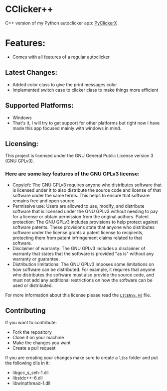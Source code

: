 # CClicker++
C++ version of my Python autoclicker app: [PyClickerX](https://github.com/PyDev19/PyClickerX)

# Features:
- Comes with all features of a regular autoclicker

## Latest Changes:
- Added color class to give the print messages color
- Implemented switch case to clicker class to make things more efficient

## Supported Platforms:
- Windows
- That's it, I will try to get support for other platforms but right now I have made this app focused mainly with windows in mind.

## Licensing:
This project is licensed under the GNU General Public License version 3 (GNU GPLv3).

### Here are some key features of the GNU GPLv3 license:
- Copyleft: The GNU GPLv3 requires anyone who distributes software that is licensed under it to also distribute the source code and license of that software under the same terms. This helps to ensure that software remains free and open source.
- Permissive use: Users are allowed to use, modify, and distribute software that is licensed under the GNU GPLv3 without needing to pay for a license or obtain permission from the original authors.
Patent protection: The GNU GPLv3 includes provisions to help protect against software patents. These provisions state that anyone who distributes software under the license grants a patent license to recipients, protecting them from patent infringement claims related to that software.
- Disclaimer of warranty: The GNU GPLv3 includes a disclaimer of warranty that states that the software is provided "as is" without any warranty or guarantee.
- Distribution limitations: The GNU GPLv3 imposes some limitations on how software can be distributed. For example, it requires that anyone who distributes the software must also provide the source code, and must not add any additional restrictions on how the software can be used or distributed.

For more information about this license please read the [`LICENSE.md`](https://github.com/PyDev19/CClicker-/blob/main/LICENSE.md) file.

## Contributing
If you want to contribute:
- Fork the repository
- Clone it on your machine
- Make the changes you want
- Create a pull request

If you are creating your changes make sure to create a `libs` folder and put the following dlls in it:
- libgcc_s_seh-1.dll
- libstdc++-6.dll
- libwinpthread-1.dll
